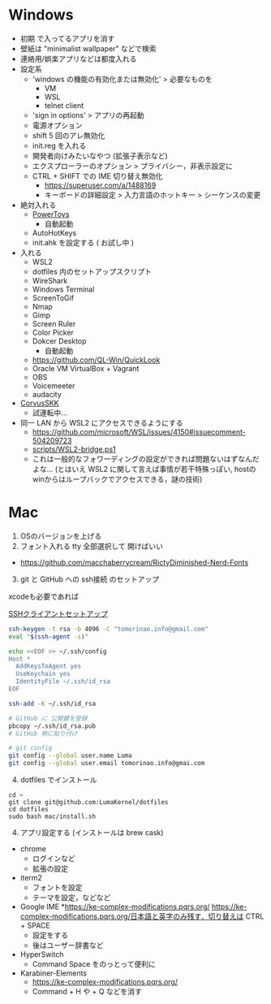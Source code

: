 
# Windows

- 初期 で入ってるアプリを消す
- 壁紙は "minimalist wallpaper" などで検索
- 連絡用/娯楽アプリなどは都度入れる
- 設定系
  - 'windows の機能の有効化または無効化' > 必要なものを
    - VM
    - WSL
    - telnet client
  - 'sign in options' > アプリの再起動
  - 電源オプション
  - shift 5 回のアレ無効化
  - init.reg を入れる
  - 開発者向けみたいなやつ (拡張子表示など)
  - エクスプローラーのオプション > プライバシー，非表示設定に
  - CTRL + SHIFT での IME 切り替え無効化
    - https://superuser.com/a/1488169
    - キーボードの詳細設定 > 入力言語のホットキー > シーケンスの変更
- 絶対入れる
  - [PowerToys](https://github.com/microsoft/PowerToys)
    - 自動起動
  -  AutoHotKeys
    - init.ahk を設定する ( お試し中 )
- 入れる
  - WSL2
  - dotfiles 内のセットアップスクリプト
  - WireShark
  - Windows Terminal
  - ScreenToGif
  - Nmap
  - Gimp
  - Screen Ruler
  - Color Picker
  - Dokcer Desktop
    - 自動起動
  - https://github.com/QL-Win/QuickLook
  - Oracle VM VirtualBox + Vagrant
  - OBS
  - Voicemeeter
  - audacity
- [CorvusSKK](https://nathancorvussolis.github.io/)
  - 試運転中...
- 同一 LAN から WSL2 にアクセスできるようにする
  - https://github.com/microsoft/WSL/issues/4150#issuecomment-504209723
  - [scripts/WSL2-bridge.ps1](scripts/WSL2-bridge.ps1)
  - これは一般的なフォワーディングの設定ができれば問題ないはずなんだよな...
    (とはいえ WSL2 に関して言えば事情が若干特殊っぽい, hostのwinからはループバックでアクセスできる，謎の技術)




# Mac

1. OSのバージョンを上げる
2. フォント入れる
  tty 全部選択して 開けばいい
  - https://github.com/macchaberrycream/RictyDiminished-Nerd-Fonts
3. git と GitHub への ssh接続 のセットアップ

xcodeも必要であれば

[SSHクライアントセットアップ](https://help.github.com/en/github/authenticating-to-github/connecting-to-github-with-ssh)

```bash
ssh-keygen -t rsa -b 4096 -C "tomorinao.info@gmail.com"
eval "$(ssh-agent -s)"

echo <<EOF >> ~/.ssh/config
Host *
  AddKeysToAgent yes
  UseKeychain yes
  IdentityFile ~/.ssh/id_rsa
EOF

ssh-add -K ~/.ssh/id_rsa

# GitHub に 公開鍵を登録
pbcopy ~/.ssh/id_rsa.pub
# GitHub 側に貼り付け

# git config
git config --global user.name Luma
git config --global user.email tomorinao.info@gmai.com

```

4. dotfiles でインストール

```
cd ~
git clone git@github.com:LumaKernel/dotfiles
cd dotfiles
sudo bash mac/install.sh
```

4. アプリ設定する (インストールは brew cask)
  - chrome
    * ログインなど
    * 拡張の設定
  - iterm2
    * フォントを設定
    * テーマを設定，などなど
  - Google IME
    *https://ke-complex-modifications.pqrs.org/ https://ke-complex-modifications.pqrs.org/日本語と英字のみ残す．切り替えは CTRL + SPACE
    * 設定をする
    * 後はユーザー辞書など
  - HyperSwitch
    * Command Space をのっとって便利に
  - Karabiner-Elements
    * https://ke-complex-modifications.pqrs.org/
    * Command + H や + Q などを消す
